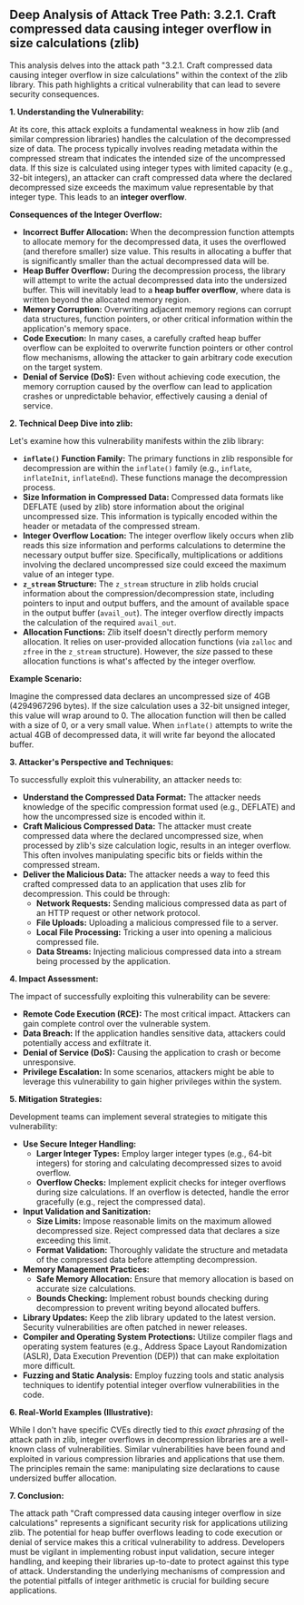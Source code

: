 ## Deep Analysis of Attack Tree Path: 3.2.1. Craft compressed data causing integer overflow in size calculations (zlib)

This analysis delves into the attack path "3.2.1. Craft compressed data causing integer overflow in size calculations" within the context of the zlib library. This path highlights a critical vulnerability that can lead to severe security consequences.

**1. Understanding the Vulnerability:**

At its core, this attack exploits a fundamental weakness in how zlib (and similar compression libraries) handles the calculation of the decompressed size of data. The process typically involves reading metadata within the compressed stream that indicates the intended size of the uncompressed data. If this size is calculated using integer types with limited capacity (e.g., 32-bit integers), an attacker can craft compressed data where the declared decompressed size exceeds the maximum value representable by that integer type. This leads to an **integer overflow**.

**Consequences of the Integer Overflow:**

* **Incorrect Buffer Allocation:** When the decompression function attempts to allocate memory for the decompressed data, it uses the overflowed (and therefore smaller) size value. This results in allocating a buffer that is significantly smaller than the actual decompressed data will be.
* **Heap Buffer Overflow:**  During the decompression process, the library will attempt to write the actual decompressed data into the undersized buffer. This will inevitably lead to a **heap buffer overflow**, where data is written beyond the allocated memory region.
* **Memory Corruption:** Overwriting adjacent memory regions can corrupt data structures, function pointers, or other critical information within the application's memory space.
* **Code Execution:**  In many cases, a carefully crafted heap buffer overflow can be exploited to overwrite function pointers or other control flow mechanisms, allowing the attacker to gain arbitrary code execution on the target system.
* **Denial of Service (DoS):** Even without achieving code execution, the memory corruption caused by the overflow can lead to application crashes or unpredictable behavior, effectively causing a denial of service.

**2. Technical Deep Dive into zlib:**

Let's examine how this vulnerability manifests within the zlib library:

* **`inflate()` Function Family:** The primary functions in zlib responsible for decompression are within the `inflate()` family (e.g., `inflate`, `inflateInit`, `inflateEnd`). These functions manage the decompression process.
* **Size Information in Compressed Data:**  Compressed data formats like DEFLATE (used by zlib) store information about the original uncompressed size. This information is typically encoded within the header or metadata of the compressed stream.
* **Integer Overflow Location:** The integer overflow likely occurs when zlib reads this size information and performs calculations to determine the necessary output buffer size. Specifically, multiplications or additions involving the declared uncompressed size could exceed the maximum value of an integer type.
* **`z_stream` Structure:** The `z_stream` structure in zlib holds crucial information about the compression/decompression state, including pointers to input and output buffers, and the amount of available space in the output buffer (`avail_out`). The integer overflow directly impacts the calculation of the required `avail_out`.
* **Allocation Functions:**  Zlib itself doesn't directly perform memory allocation. It relies on user-provided allocation functions (via `zalloc` and `zfree` in the `z_stream` structure). However, the *size* passed to these allocation functions is what's affected by the integer overflow.

**Example Scenario:**

Imagine the compressed data declares an uncompressed size of 4GB (4294967296 bytes). If the size calculation uses a 32-bit unsigned integer, this value will wrap around to 0. The allocation function will then be called with a size of 0, or a very small value. When `inflate()` attempts to write the actual 4GB of decompressed data, it will write far beyond the allocated buffer.

**3. Attacker's Perspective and Techniques:**

To successfully exploit this vulnerability, an attacker needs to:

* **Understand the Compressed Data Format:** The attacker needs knowledge of the specific compression format used (e.g., DEFLATE) and how the uncompressed size is encoded within it.
* **Craft Malicious Compressed Data:**  The attacker must create compressed data where the declared uncompressed size, when processed by zlib's size calculation logic, results in an integer overflow. This often involves manipulating specific bits or fields within the compressed stream.
* **Deliver the Malicious Data:** The attacker needs a way to feed this crafted compressed data to an application that uses zlib for decompression. This could be through:
    * **Network Requests:**  Sending malicious compressed data as part of an HTTP request or other network protocol.
    * **File Uploads:** Uploading a malicious compressed file to a server.
    * **Local File Processing:** Tricking a user into opening a malicious compressed file.
    * **Data Streams:** Injecting malicious compressed data into a stream being processed by the application.

**4. Impact Assessment:**

The impact of successfully exploiting this vulnerability can be severe:

* **Remote Code Execution (RCE):**  The most critical impact. Attackers can gain complete control over the vulnerable system.
* **Data Breach:**  If the application handles sensitive data, attackers could potentially access and exfiltrate it.
* **Denial of Service (DoS):**  Causing the application to crash or become unresponsive.
* **Privilege Escalation:** In some scenarios, attackers might be able to leverage this vulnerability to gain higher privileges within the system.

**5. Mitigation Strategies:**

Development teams can implement several strategies to mitigate this vulnerability:

* **Use Secure Integer Handling:**
    * **Larger Integer Types:**  Employ larger integer types (e.g., 64-bit integers) for storing and calculating decompressed sizes to avoid overflow.
    * **Overflow Checks:** Implement explicit checks for integer overflows during size calculations. If an overflow is detected, handle the error gracefully (e.g., reject the compressed data).
* **Input Validation and Sanitization:**
    * **Size Limits:**  Impose reasonable limits on the maximum allowed decompressed size. Reject compressed data that declares a size exceeding this limit.
    * **Format Validation:**  Thoroughly validate the structure and metadata of the compressed data before attempting decompression.
* **Memory Management Practices:**
    * **Safe Memory Allocation:**  Ensure that memory allocation is based on accurate size calculations.
    * **Bounds Checking:**  Implement robust bounds checking during decompression to prevent writing beyond allocated buffers.
* **Library Updates:**  Keep the zlib library updated to the latest version. Security vulnerabilities are often patched in newer releases.
* **Compiler and Operating System Protections:**  Utilize compiler flags and operating system features (e.g., Address Space Layout Randomization (ASLR), Data Execution Prevention (DEP)) that can make exploitation more difficult.
* **Fuzzing and Static Analysis:**  Employ fuzzing tools and static analysis techniques to identify potential integer overflow vulnerabilities in the code.

**6. Real-World Examples (Illustrative):**

While I don't have specific CVEs directly tied to *this exact phrasing* of the attack path in zlib, integer overflows in decompression libraries are a well-known class of vulnerabilities. Similar vulnerabilities have been found and exploited in various compression libraries and applications that use them. The principles remain the same: manipulating size declarations to cause undersized buffer allocation.

**7. Conclusion:**

The attack path "Craft compressed data causing integer overflow in size calculations" represents a significant security risk for applications utilizing zlib. The potential for heap buffer overflows leading to code execution or denial of service makes this a critical vulnerability to address. Developers must be vigilant in implementing robust input validation, secure integer handling, and keeping their libraries up-to-date to protect against this type of attack. Understanding the underlying mechanisms of compression and the potential pitfalls of integer arithmetic is crucial for building secure applications.
